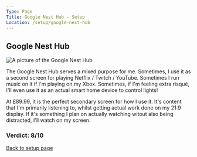 ```yaml
---
Type: Page
Title: Google Nest Hub - Setup
Location: /setup/google-nest-hub
---
```


## Google Nest Hub

<div class="img-container-wide"> <img class="setup-image" alt="A picture of the Google Nest Hub" src="https://raw.githubusercontent.com/george-probably/probably.blog/main/Images/setup/google-nest-hub.webp"> </div>

The Google Nest Hub serves a mixed purpose for me. Sometimes, I use it as a second screen for playing Netflix / Twitch / YouTube. Sometimes I run music on it if I'm playing on my Xbox. Sometimes, if I'm feeling extra risqué, I'll even use it as an actual smart home device to control lights!

At £89.99, it is the perfect secondary screen for how I use it. It's content that I'm primarily listening to, whilst getting actual work done on my 21:9 display. If it's something I plan on actually watching witout also being distracted, I'll watch on my screen.

### Verdict: 8/10

[Back to setup page](/setup)